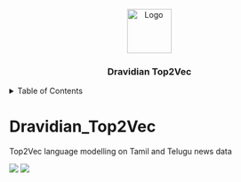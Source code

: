 <a name="readme-top"></a>

<div align="center">
  <a href="https://github.com/othneildrew/Best-README-Template">
    <img src="https://external-preview.redd.it/BYsDvxbkIU_Ph_---ZSRcgU-3x9QdC_IxIlkY_Jwl7I.jpg?auto=webp&s=4a2ac93d4589d8b6232aee0da80da18b67174651" alt="Logo" width="80" height="80">
  </a>
</div>

  <h3 align="center">Dravidian Top2Vec</h3>


<!-- TABLE OF CONTENTS -->
<details>
  <summary>Table of Contents</summary>
  <ol>
    <li>
      <a href="#about-the-project">About The Project</a>
      <ul>
        <li><a href="#built-with">Built With</a></li>
      </ul>
    </li>
    <li>
      <a href="#getting-started">Getting Started</a>
      <ul>
        <li><a href="#prerequisites">Prerequisites</a></li>
        <li><a href="#installation">Installation</a></li>
      </ul>
    </li>
    <li><a href="#usage">Usage</a></li>
    <li><a href="#roadmap">Roadmap</a></li>
    <li><a href="#contributing">Contributing</a></li>
    <li><a href="#license">License</a></li>
    <li><a href="#contact">Contact</a></li>
    <li><a href="#acknowledgments">Acknowledgments</a></li>
  </ol>
</details>


# Dravidian_Top2Vec
Top2Vec language modelling on Tamil and Telugu news data

[![](https://img.shields.io/pypi/v/top2vec.svg)](https://pypi.org/project/top2vec/)
[![](https://img.shields.io/github/license/bindusri0702/Dravidian_Top2Vec)](https://github.com/bindusri0702/Dravidian_Top2Vec/blob/main/LICENSE)

